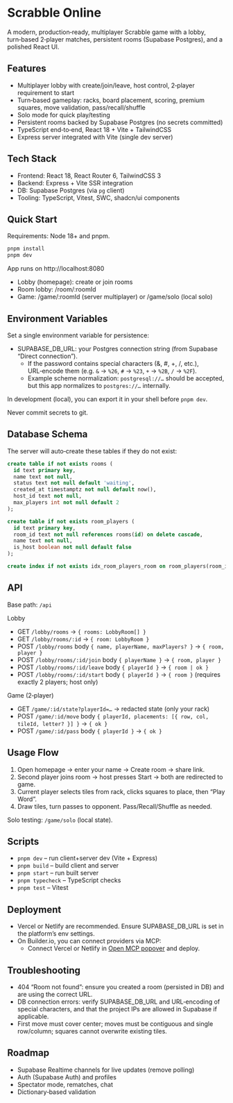 # Scrabble Online

A modern, production‑ready, multiplayer Scrabble game with a lobby, turn‑based 2‑player matches, persistent rooms (Supabase Postgres), and a polished React UI.

## Features

- Multiplayer lobby with create/join/leave, host control, 2‑player requirement to start
- Turn‑based gameplay: racks, board placement, scoring, premium squares, move validation, pass/recall/shuffle
- Solo mode for quick play/testing
- Persistent rooms backed by Supabase Postgres (no secrets committed)
- TypeScript end‑to‑end, React 18 + Vite + TailwindCSS
- Express server integrated with Vite (single dev server)

## Tech Stack

- Frontend: React 18, React Router 6, TailwindCSS 3
- Backend: Express + Vite SSR integration
- DB: Supabase Postgres (via `pg` client)
- Tooling: TypeScript, Vitest, SWC, shadcn/ui components

## Quick Start

Requirements: Node 18+ and pnpm.

```bash
pnpm install
pnpm dev
```

App runs on http://localhost:8080

- Lobby (homepage): create or join rooms
- Room lobby: /room/:roomId
- Game: /game/:roomId (server multiplayer) or /game/solo (local solo)

## Environment Variables

Set a single environment variable for persistence:

- SUPABASE_DB_URL: your Postgres connection string (from Supabase “Direct connection”).
  - If the password contains special characters (&, #, +, /, etc.), URL‑encode them (e.g. `&` → `%26`, `#` → `%23`, `+` → `%2B`, `/` → `%2F`).
  - Example scheme normalization: `postgresql://…` should be accepted, but this app normalizes to `postgres://…` internally.

In development (local), you can export it in your shell before `pnpm dev`.

Never commit secrets to git.

## Database Schema

The server will auto‑create these tables if they do not exist:

```sql
create table if not exists rooms (
  id text primary key,
  name text not null,
  status text not null default 'waiting',
  created_at timestamptz not null default now(),
  host_id text not null,
  max_players int not null default 2
);

create table if not exists room_players (
  id text primary key,
  room_id text not null references rooms(id) on delete cascade,
  name text not null,
  is_host boolean not null default false
);

create index if not exists idx_room_players_room on room_players(room_id);
```

## API

Base path: `/api`

Lobby
- GET `/lobby/rooms` → `{ rooms: LobbyRoom[] }`
- GET `/lobby/rooms/:id` → `{ room: LobbyRoom }`
- POST `/lobby/rooms` body `{ name, playerName, maxPlayers? }` → `{ room, player }`
- POST `/lobby/rooms/:id/join` body `{ playerName }` → `{ room, player }`
- POST `/lobby/rooms/:id/leave` body `{ playerId }` → `{ room | ok }`
- POST `/lobby/rooms/:id/start` body `{ playerId }` → `{ room }` (requires exactly 2 players; host only)

Game (2‑player)
- GET `/game/:id/state?playerId=…` → redacted state (only your rack)
- POST `/game/:id/move` body `{ playerId, placements: [{ row, col, tileId, letter? }] }` → `{ ok }`
- POST `/game/:id/pass` body `{ playerId }` → `{ ok }`

## Usage Flow

1) Open homepage → enter your name → Create room → share link.
2) Second player joins room → host presses Start → both are redirected to game.
3) Current player selects tiles from rack, clicks squares to place, then “Play Word”.
4) Draw tiles, turn passes to opponent. Pass/Recall/Shuffle as needed.

Solo testing: `/game/solo` (local state).

## Scripts

- `pnpm dev` – run client+server dev (Vite + Express)
- `pnpm build` – build client and server
- `pnpm start` – run built server
- `pnpm typecheck` – TypeScript checks
- `pnpm test` – Vitest

## Deployment

- Vercel or Netlify are recommended. Ensure SUPABASE_DB_URL is set in the platform’s env settings.
- On Builder.io, you can connect providers via MCP: 
  - Connect Vercel or Netlify in [Open MCP popover](#open-mcp-popover) and deploy.

## Troubleshooting

- 404 “Room not found”: ensure you created a room (persisted in DB) and are using the correct URL.
- DB connection errors: verify SUPABASE_DB_URL and URL‑encoding of special characters, and that the project IPs are allowed in Supabase if applicable.
- First move must cover center; moves must be contiguous and single row/column; squares cannot overwrite existing tiles.

## Roadmap

- Supabase Realtime channels for live updates (remove polling)
- Auth (Supabase Auth) and profiles
- Spectator mode, rematches, chat
- Dictionary‑based validation
